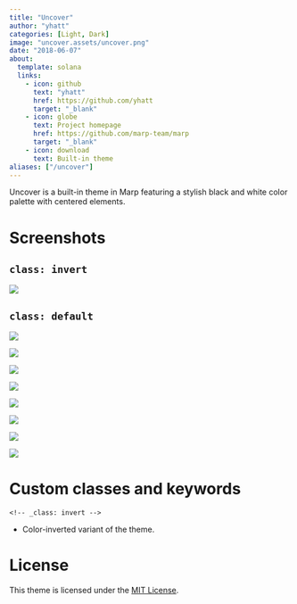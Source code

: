 ```yaml
---
title: "Uncover"
author: "yhatt"
categories: [Light, Dark]
image: "uncover.assets/uncover.png"
date: "2018-06-07"
about:
  template: solana
  links:
    - icon: github
      text: "yhatt"
      href: https://github.com/yhatt
      target: "_blank"
    - icon: globe
      text: Project homepage
      href: https://github.com/marp-team/marp
      target: "_blank"
    - icon: download
      text: Built-in theme
aliases: ["/uncover"]
---
```


Uncover is a built-in theme in Marp featuring a stylish black and white color palette with centered elements.

# Screenshots

## `class: invert`

![](uncover.assets/uncover_invert.png)

## `class: default`

![](uncover.assets/uncover_page-0001.jpg)

![](uncover.assets/uncover_page-0002.jpg)

![](uncover.assets/uncover_page-0003.jpg)

![](uncover.assets/uncover_page-0004.jpg)

![](uncover.assets/uncover_page-0005.jpg)

![](uncover.assets/uncover_page-0006.jpg)

![](uncover.assets/uncover_page-0007.jpg)

![](uncover.assets/uncover_page-0008.jpg)

# Custom classes and keywords

`<!-- _class: invert -->`

- Color-inverted variant of the theme.

# License

This theme is licensed under the [MIT License](https://github.com/marp-team/marp/blob/main/LICENSE).